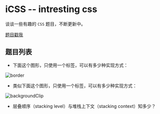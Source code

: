 # iCSS -- intresting css

谈谈一些有趣的 `CSS` 题目，不断更新中。

[题目戳我](https://github.com/chokcoco/iCSS/issues/1)

## 题目列表

+ 下面这个图形，只使用一个标签，可以有多少种实现方式：

![border](http://images.cnblogs.com/cnblogs_com/coco1s/881614/o_border.png)

+ 类似下面这个图形，只使用一个标签，可以有多少种实现方式：

![backgroundClip](http://images.cnblogs.com/cnblogs_com/coco1s/881614/o_backgroundClip.png)

+ 层叠顺序（stacking level）与堆栈上下文（stacking context）知多少？
